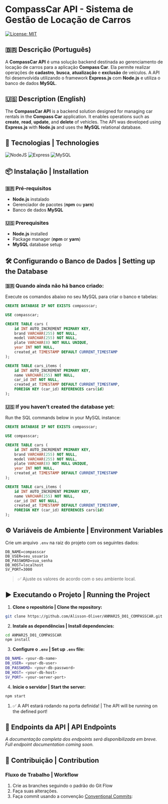 # CompassCar API - Sistema de Gestão de Locação de Carros

[![License: MIT](https://img.shields.io/badge/License-MIT-green.svg)](https://github.com/Alisson-Oliver/ANMAR25_D01_COMPASSCAR/blob/main/LICENSE)

## 🇧🇷 Descrição (Português)

A **CompassCar API** é uma solução backend destinada ao gerenciamento de locação de carros para a aplicação **Compass Car**. Ela permite realizar operações de **cadastro**, **busca**, **atualização** e **exclusão** de veículos. A API foi desenvolvida utilizando o framework **Express.js** com **Node.js** e utiliza o banco de dados **MySQL**.

## 🇺🇸 Description (English)

The **CompassCar API** is a backend solution designed for managing car rentals in the **Compass Car** application. It enables operations such as **create**, **read**, **update**, and **delete** of vehicles. The API was developed using **Express.js** with **Node.js** and uses the **MySQL** relational database.

## 🚀 Tecnologias | Technologies

![NodeJS](https://img.shields.io/badge/node.js-6DA55F?style=for-the-badge&logo=node.js&logoColor=white) ![Express](https://img.shields.io/badge/express.js-%23404d59.svg?style=for-the-badge&logo=express&logoColor=%2361DAFB) ![MySQL](https://img.shields.io/badge/MySQL-00000F?style=for-the-badge&logo=mysql&logoColor=white)

## 📦 Instalação | Installation

### 🇧🇷 Pré-requisitos

- **Node.js** instalado
- Gerenciador de pacotes (**npm** ou **yarn**)
- Banco de dados **MySQL**

### 🇺🇸 Prerequisites

- **Node.js** installed
- Package manager (**npm** or **yarn**)
- **MySQL** database setup

## 🛠️ Configurando o Banco de Dados | Setting up the Database

### 🇧🇷 Quando ainda não há banco criado:

Execute os comandos abaixo no seu MySQL para criar o banco e tabelas:

```sql
CREATE DATABASE IF NOT EXISTS compasscar;

USE compasscar;

CREATE TABLE cars (
    id INT AUTO_INCREMENT PRIMARY KEY,
    brand VARCHAR(255) NOT NULL,
    model VARCHAR(255) NOT NULL,
    plate VARCHAR(8) NOT NULL UNIQUE,
    year INT NOT NULL,
    created_at TIMESTAMP DEFAULT CURRENT_TIMESTAMP
);

CREATE TABLE cars_items (
    id INT AUTO_INCREMENT PRIMARY KEY,
    name VARCHAR(255) NOT NULL,
    car_id INT NOT NULL,
    created_at TIMESTAMP DEFAULT CURRENT_TIMESTAMP,
    FOREIGN KEY (car_id) REFERENCES cars(id)
);
```

### 🇺🇸 If you haven’t created the database yet:

Run the SQL commands below in your MySQL instance:

```sql
CREATE DATABASE IF NOT EXISTS compasscar;

USE compasscar;

CREATE TABLE cars (
    id INT AUTO_INCREMENT PRIMARY KEY,
    brand VARCHAR(255) NOT NULL,
    model VARCHAR(255) NOT NULL,
    plate VARCHAR(8) NOT NULL UNIQUE,
    year INT NOT NULL,
    created_at TIMESTAMP DEFAULT CURRENT_TIMESTAMP
);

CREATE TABLE cars_items (
    id INT AUTO_INCREMENT PRIMARY KEY,
    name VARCHAR(255) NOT NULL,
    car_id INT NOT NULL,
    created_at TIMESTAMP DEFAULT CURRENT_TIMESTAMP,
    FOREIGN KEY (car_id) REFERENCES cars(id)
);
```

## ⚙️ Variáveis de Ambiente | Environment Variables

Crie um arquivo `.env` na raiz do projeto com os seguintes dados:

```env
DB_NAME=compasscar
DB_USER=seu_usuario
DB_PASSWORD=sua_senha
DB_HOST=localhost
SV_PORT=3000
```

> ✅ Ajuste os valores de acordo com o seu ambiente local.

## ▶️ Executando o Projeto | Running the Project

1. **Clone o repositório | Clone the repository:**

```bash
git clone https://github.com/Alisson-Oliver/ANMAR25_D01_COMPASSCAR.git
```

2. **Instale as dependências | Install dependencies:**

```bash
cd ANMAR25_D01_COMPASSCAR
npm install
```

3. **Configure o `.env` | Set up `.env` file:**

```bash
DB_NAME= <your-db-name>
DB_USER= <your-db-user>
DB_PASSWORD= <your-db-password>
DB_HOST= <your-db-host>
SV_PORT= <your-server-port>
```

4. **Inicie o servidor | Start the server:**

```bash
npm start
```

1. ✅ A API estará rodando na porta definida! | The API will be running on the defined port!

## 📡 Endpoints da API | API Endpoints

_A documentação completa dos endpoints será disponibilizada em breve._  
_Full endpoint documentation coming soon._

## 🤝 Contribuição | Contribution

### Fluxo de Trabalho | Workflow

1. Crie as branches seguindo o padrão do Git Flow
2. Faça suas alterações.
3. Faça commit usando a convenção [Conventional Commits](https://www.conventionalcommits.org/):
